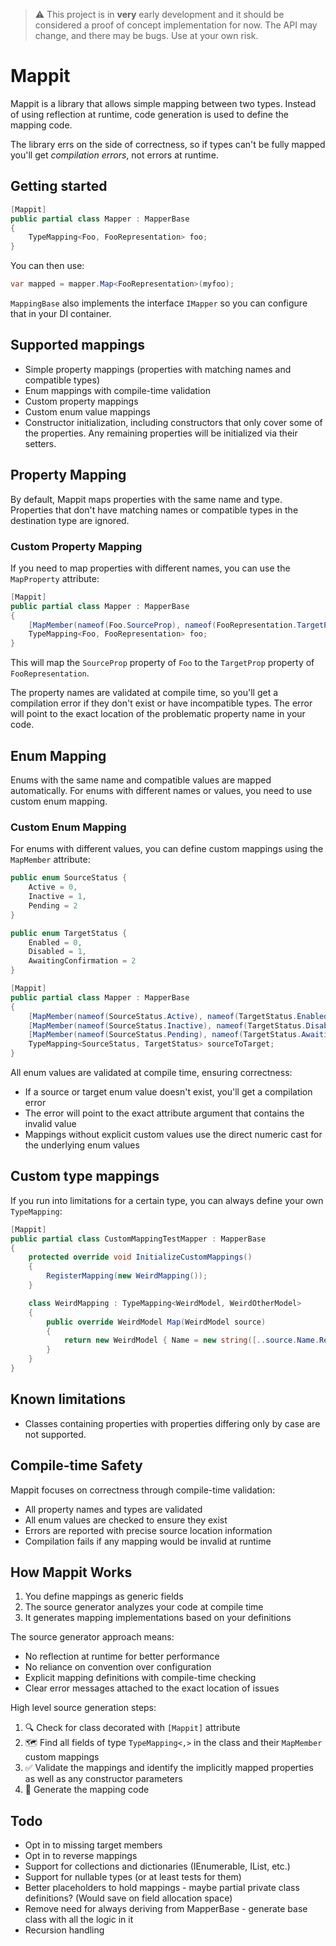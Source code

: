 ﻿> ⚠️ This project is in **very** early development and it should be considered a proof of concept implementation for now. The API may change, and there may be bugs. Use at your own risk.

# Mappit

Mappit is a library that allows simple mapping between two types. Instead of using reflection at runtime, code generation is used to define the mapping code.

The library errs on the side of correctness, so if types can't be fully mapped you'll get *compilation errors*, not errors at runtime.

## Getting started

``` csharp
[Mappit]
public partial class Mapper : MapperBase
{
    TypeMapping<Foo, FooRepresentation> foo;
}
```

You can then use:

``` csharp
var mapped = mapper.Map<FooRepresentation>(myfoo);
```

`MappingBase` also implements the interface `IMapper` so you can configure that in your DI container.

## Supported mappings

* Simple property mappings (properties with matching names and compatible types)
* Enum mappings with compile-time validation
* Custom property mappings 
* Custom enum value mappings
* Constructor initialization, including constructors that only cover some of the properties. Any remaining properties will be initialized via their setters.

## Property Mapping

By default, Mappit maps properties with the same name and type. Properties that don't have matching names or compatible types in the destination type are ignored.

### Custom Property Mapping

If you need to map properties with different names, you can use the `MapProperty` attribute:

```csharp
[Mappit]
public partial class Mapper : MapperBase
{
    [MapMember(nameof(Foo.SourceProp), nameof(FooRepresentation.TargetProp))]
    TypeMapping<Foo, FooRepresentation> foo;
}
```

This will map the `SourceProp` property of `Foo` to the `TargetProp` property of `FooRepresentation`. 

The property names are validated at compile time, so you'll get a compilation error if they don't exist or have incompatible types. The error will point to the exact location of the problematic property name in your code.

## Enum Mapping

Enums with the same name and compatible values are mapped automatically. For enums with different names or values, you need to use custom enum mapping.

### Custom Enum Mapping

For enums with different values, you can define custom mappings using the `MapMember` attribute:

```csharp
public enum SourceStatus { 
    Active = 0, 
    Inactive = 1,
    Pending = 2
}

public enum TargetStatus { 
    Enabled = 0, 
    Disabled = 1,
    AwaitingConfirmation = 2
}

[Mappit]
public partial class Mapper : MapperBase
{
    [MapMember(nameof(SourceStatus.Active), nameof(TargetStatus.Enabled))]
    [MapMember(nameof(SourceStatus.Inactive), nameof(TargetStatus.Disabled))]
    [MapMember(nameof(SourceStatus.Pending), nameof(TargetStatus.AwaitingConfirmation))]
    TypeMapping<SourceStatus, TargetStatus> sourceToTarget;
}
```

All enum values are validated at compile time, ensuring correctness:
- If a source or target enum value doesn't exist, you'll get a compilation error
- The error will point to the exact attribute argument that contains the invalid value
- Mappings without explicit custom values use the direct numeric cast for the underlying enum values

## Custom type mappings

If you run into limitations for a certain type, you can always define your own `TypeMapping`:

```csharp
[Mappit]
public partial class CustomMappingTestMapper : MapperBase
{
    protected override void InitializeCustomMappings()
    {
        RegisterMapping(new WeirdMapping());
    }

    class WeirdMapping : TypeMapping<WeirdModel, WeirdOtherModel>
    {
        public override WeirdModel Map(WeirdModel source)
        {
            return new WeirdModel { Name = new string([..source.Name.Reverse()]) };
        }
    }
}
```

## Known limitations

* Classes containing properties with properties differing only by case are not supported.

## Compile-time Safety

Mappit focuses on correctness through compile-time validation:

- All property names and types are validated
- All enum values are checked to ensure they exist
- Errors are reported with precise source location information
- Compilation fails if any mapping would be invalid at runtime

## How Mappit Works

1. You define mappings as generic fields
2. The source generator analyzes your code at compile time
3. It generates mapping implementations based on your definitions

The source generator approach means:
- No reflection at runtime for better performance
- No reliance on convention over configuration
- Explicit mapping definitions with compile-time checking
- Clear error messages attached to the exact location of issues

High level source generation steps:

1. 🔍 Check for class decorated with `[Mappit]` attribute
2. 🗺️ Find all fields of type `TypeMapping<,>` in the class and their `MapMember` custom mappings
3. ✅ Validate the mappings and identify the implicitly mapped properties as well as any constructor parameters
4. 📝 Generate the mapping code

## Todo

* Opt in to missing target members
* Opt in to reverse mappings
* Support for collections and dictionaries (IEnumerable, IList, etc.)
* Support for nullable types (or at least tests for them)
* Better placeholders to hold mappings - maybe partial private class definitions? (Would save on field allocation space)
* Remove need for always deriving from MapperBase - generate base class with all the logic in it
* Recursion handling